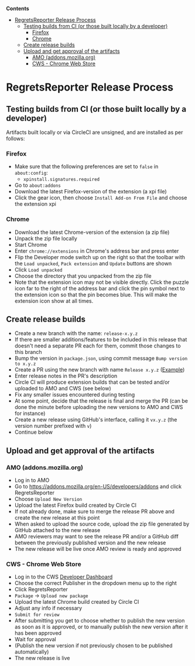 <!-- START doctoc generated TOC please keep comment here to allow auto update -->
<!-- DON'T EDIT THIS SECTION, INSTEAD RE-RUN doctoc TO UPDATE -->

**Contents**

- [RegretsReporter Release Process](#regretsreporter-release-process)
  - [Testing builds from CI (or those built locally by a developer)](#testing-builds-from-ci-or-those-built-locally-by-a-developer)
    - [Firefox](#firefox)
    - [Chrome](#chrome)
  - [Create release builds](#create-release-builds)
  - [Upload and get approval of the artifacts](#upload-and-get-approval-of-the-artifacts)
    - [AMO (addons.mozilla.org)](#amo-addonsmozillaorg)
    - [CWS - Chrome Web Store](#cws---chrome-web-store)

<!-- END doctoc generated TOC please keep comment here to allow auto update -->

# RegretsReporter Release Process

## Testing builds from CI (or those built locally by a developer)

Artifacts built locally or via CircleCI are unsigned, and are installed as per follows:

### Firefox

- Make sure that the following preferences are set to `false` in `about:config`:
  - `xpinstall.signatures.required`
- Go to `about:addons`
- Download the latest Firefox-version of the extension (a xpi file)
- Click the gear icon, then choose `Install Add-on From File` and choose the extension xpi

### Chrome

- Download the latest Chrome-version of the extension (a zip file)
- Unpack the zip file locally
- Start Chrome
- Enter `chrome://extensions` in Chrome's address bar and press enter
- Flip the Developer mode switch up on the right so that the toolbar with the `Load unpacked`, `Pack extension` and `Update` buttons are shown
- Click `Load unpacked`
- Choose the directory that you unpacked from the zip file
- Note that the extension icon may not be visible directly. Click the puzzle icon far to the right of the address bar and click the pin symbol next to the extension icon so that the pin becomes blue. This will make the extension icon show at all times.

## Create release builds

- Create a new branch with the name: `release-x.y.z`
- If there are smaller additions/features to be included in this release that doesn't need a separate PR each for them, commit those changes to this branch
- Bump the version in `package.json`, using commit message `Bump version to x.y.z`
- Create a PR using the new branch with name `Release x.y.z` ([Example](https://github.com/mozilla-extensions/regrets-reporter/pull/18))
- Enter release notes in the PR's description
- Circle CI will produce extension builds that can be tested and/or uploaded to AMO and CWS (see below)
- Fix any smaller issues encountered during testing
- At some point, decide that the release is final and merge the PR (can be done the minute before uploading the new versions to AMO and CWS for instance)
- Create a new release using GitHub's interface, calling it `vx.y.z` (the version number prefixed with `v`)
- Continue below

## Upload and get approval of the artifacts

### AMO (addons.mozilla.org)

- Log in to AMO
- Go to https://addons.mozilla.org/en-US/developers/addons and click RegretsReporter
- Choose `Upload New Version`
- Upload the latest Firefox build created by Circle CI
- If not already done, make sure to merge the release PR above and create the new release at this point
- When asked to upload the source code, upload the zip file generated by GitHub attached to the new release
- AMO reviewers may want to see the release PR and/or a GitHub diff between the previously published version and the new release
- The new release will be live once AMO review is ready and approved

### CWS - Chrome Web Store

- Log in to the CWS [Developer Dashboard](https://chrome.google.com/webstore/developer/dashboard)
- Choose the correct Publisher in the dropdown menu up to the right
- Click RegretsReporter
- `Package` -> `Upload new package`
- Upload the latest Chrome build created by Circle CI
- Adjust any info if necessary
- `Submit for review`
- After submitting you get to choose whether to publish the new version as soon as it is approved, or to manually publish the new version after it has been approved
- Wait for approval
- (Publish the new version if not previously chosen to be published automatically)
- The new release is live
